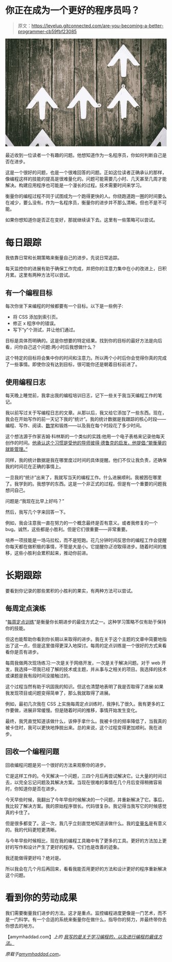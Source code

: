 # 你正在成为一个更好的程序员吗？

> 原文：<https://levelup.gitconnected.com/are-you-becoming-a-better-programmer-cb59fbf23085>

![](img/0c0891eeabfb83608e6ecbe633330282.png)

最近收到一位读者一个有趣的问题。他想知道作为一名程序员，你如何判断自己是否在进步。

这是一个很好的问题，也是一个很难回答的问题。正如这位读者正确承认的那样，像编程这样的技能的提高是很难量化的。问题可能需要几小时、几天甚至几周才能解决。构建应用程序也可能是一个漫长的过程。技术需要时间来学习。

衡量你的编程过程不同于试图成为一个跑得更快的人。你绕跑道跑一圈的时间要么在减少，要么没有。作为一名程序员，衡量你的进步并不那么清晰。但也不是不可能。

如果你想知道你是否正在变好，那就继续读下去。这里有一些策略可以尝试。

# 每日跟踪

我依靠日常和长期策略来衡量自己的进步。先说日常追踪。

每天监控你的进展有助于确保工作完成，并把你的注意力集中在小的改进上，日积月累。这里有两种方法可以尝试。

## 有一个编程目标

每次你坐下来编程的时候都要有一个目标。以下是一些例子:

*   将 CSS 添加到索引页。
*   修正 x 程序中的错误。
*   写下“y”个测试，并让他们通过。

目标是具体而明确的。这是你想要的特定结果。找到你的目标的最好方法是向后看，问你自己这个问题:两小时后我想做什么？

这个特定的目标将会集中你的时间和注意力。所以两个小时后你会觉得你真的完成了一些事情。即使你没有达到目标，很可能你还是朝着目标前进了。

## 使用编程日志

每天晚上睡觉前，我拿出我的编程培训日志，记下一些关于我当天编程工作的笔记。

我以前写过关于写编程日志的文章。从那以后，我又给它添加了一些东西。现在，我会在开始写作的前一天记下我的“统计”。我的统计数据是我跟踪的核心时段——编程、写作、阅读、[数学](https://amymhaddad.com/why-you-should-cross-train-your-programming-brain)和锻炼——以及我在每个时段花了多少时间。

这个想法源于作家吉姆·科林斯的一个类似的实践:他用一个电子表格来记录他每天创作的时间。[他承认这个习惯是受他的导师彼得·德鲁克的启发，他提倡:“能衡量的就能管理。”](https://www.jimcollins.com/article_topics/articles/Ten-Lessons-I-Learned-from-Peter-Drucker.html)

同样，我的统计数据是我在哪里度过时间的具体提醒。他们不仅让我负责，还确保我的时间花在正确的事情上。

一旦我的“统计”出来了，我就写当天的编程工作。什么进展顺利。我被困在哪里了。我学到的。我想学的东西。这是一个非正式的过程。但是有一个重要的问题我想问自己。

问题是:“我现在比早上好吗？”

然后，我写几个字来回答一下。

例如，我会注意我一直在努力的一个概念最终是否有意义。或者我修复的一个 bug。诚然，这些都是小胜利。但是它们很重要——非常重要。

培养一项技能是一场马拉松，而不是短跑。花几分钟时间反思你的编程工作会提醒你每天都在做积极的事情，不管是大是小。它提醒你*正在*取得进步。随着时间的推移，这些小胜利会累积起来，推动你前进。

# 长期跟踪

要看到你记录的那些累积的小胜利的果实，有两种方法可以尝试。

## 每周定点演练

“[每周定点训练](https://amymhaddad.com/learn-to-program-better-with-the-weekly-spot-drill)”是衡量你长期进步的最佳方式之一。这种学习策略不仅有助于保持你的技能。

但这也能帮助你看到你长期以来取得的进步。我在关于这个主题的文章中简要地指出了这一点，但是这里值得更深入地探讨。每周的定点训练是一个很好的方式来看看你是否有进步。

每周我做两次现场练习:一次是关于网络开发，一次是关于解决问题。对于 web 开发，我选择一项我已经了解的技术或主题，并从事与之相关的项目。我选择的技术或课题是我有段时间没接触过的。

这个过程当然有助于巩固我的知识。但这也清楚地表明了我是否取得了进展:如果我发现项目或问题变得简单了，那么我就取得了进展。

例如，最初几次我在 CSS 上实施每周定点训练时，我挣扎了很久。我有更多的工作要做，进展非常缓慢。但是随着时间的推移，事情开始发生变化。

最终，我凭直觉知道该做什么，该伸手拿什么。我被卡住的频率降低了，当我真的被卡住时，我可以更快地挣脱出来。总的来说，这个过程变得更加顺利。我在进步。

## 回收一个编程问题

回收编程问题是另一个很好的方法来观察你的进步。

它是这样工作的。今天解决一个问题，三四个月后再尝试解决它。让大量的时间过去，以完全忘记问题及其解决方案。当现在很难的事情在几个月后变得稍微容易时，你知道你是否在进步。

今天早些时候，我翻出了今年早些时候解决的一个问题，并重新解决了它。事后，我比较了解决方案。我的原始程序很长。代码很复杂。我记得当我写它的时候感觉真的卡住了。

但是很多都变了。这一次，我几乎立刻直觉地知道该做什么。我的[变量名](https://amymhaddad.com/improve-your-code-by-writing-better-variable-names.mdx)是有意义的。我的代码更短更清晰。

与今年早些时候相比，现在我的编程工具箱中有了更多的工具。更好的方法加上更好的写作和设计产生了更好的程序。它们也是改善的迹象。

我还能做得更好吗？绝对是。

所以我会在几个月后再回来，看看我能否用更好的方法和设计更好的程序重新解决这个问题。

# 看到你的劳动成果

我们需要衡量我们进步的方法。这才是重点。监控编程进度更像是一门艺术，而不是一门科学。有一个合适的系统来衡量你在做什么，指导你的努力，并最终带你去你想去的地方。

【amymhaddad.com】*上的* [*我写的是关于学习编程的，以及进行编程的最佳方法。*](http://amymhaddad.com/)

*原载于*[*amymhaddad.com*](https://amymhaddad.com/are-you-becoming-a-better-programmer)*。*